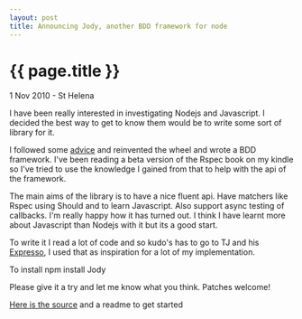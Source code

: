 ```yaml
---
layout: post
title: Announcing Jody, another BDD framework for node
---
```


{{ page.title }}
================

<p id="meta" class="meta"> 1 Nov 2010 - St Helena </p>

I have been really interested in investigating Nodejs and Javascript. I decided the best way to get to know them would be to write some sort of library for it. 

I followed some [advice](http://neversaw.us/2010/8/26/the-learning-spiral/) and reinvented the wheel and wrote a BDD framework. I've been reading a beta version of the Rspec book on my kindle so I've tried to use the knowledge I gained from that to help with the api of the framework. 

The main aims of the library is to have a nice fluent api. Have matchers like Rspec using Should and to learn Javascript. Also support async testing of callbacks. I'm really happy how it has turned out. I think I have learnt more about Javascript than Nodejs with it but its a good start. 

To write it I read a lot of code and so kudo's has to go to TJ and his [Expresso](http://github.com/visionmedia/expresso), I used that as inspiration for a lot of my implementation. 

To install
    npm install Jody

Please give it a try and let me know what you think. Patches welcome!

[Here is the source](http://github.com/garrensmith/Jody) and a readme to get started


